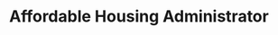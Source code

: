 ---
Destinations: recdDQxKb58dtcjgc
title: Affordable Housing Administrator
contactImage: OrderedDict([('id', 'att9iYM2TjMoZZjJq'), ('width', 500), ('height', 500), ('url', 'https://dl.airtable.com/.attachments/cdb1f1ad2dd2ba1f4b0afe405661bd8b/5d25229b/nhsd-icon2.png?ts=1660580972&userId=usr3dGtitKwSxUcGO&cs=15e8741f5429355d'), ('filename', 'nhsd-icon (2).png'), ('size', 60592), ('type', 'image/png'), ('thumbnails', OrderedDict([('small', OrderedDict([('url', 'https://dl.airtable.com/.attachmentThumbnails/5e84e3469848c1288cffda607bc3f672/6d8227f1?ts=1660580972&userId=usr3dGtitKwSxUcGO&cs=a008f4b27abbb508'), ('width', 36), ('height', 36)])), ('large', OrderedDict([('url', 'https://dl.airtable.com/.attachmentThumbnails/8b2b5d73284b2d1077d64f78393e4b2a/c24b1641?ts=1660580972&userId=usr3dGtitKwSxUcGO&cs=de8d36ccfd986d56'), ('width', 500), ('height', 500)])), ('full', OrderedDict([('url', 'https://dl.airtable.com/.attachmentThumbnails/7f1a1122f1d0fab56d4976233b15dbef/60145cdd?ts=1660580972&userId=usr3dGtitKwSxUcGO&cs=aca01ef0d1b124a6'), ('width', 3000), ('height', 3000)]))]))])
Project Page Content: How can we streamline the data pipeline behind the Affordable Housing dashboard?
name: Sara Wamsley
employer: City of San Antonio
Last Modified: 2022-05-27T14:16:10.000Z
---
